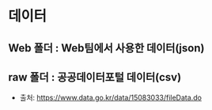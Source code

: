 # 데이터
## Web 폴더 : Web팀에서 사용한 데이터(json)
## raw 폴더 : 공공데이터포털 데이터(csv)
- 출처: https://www.data.go.kr/data/15083033/fileData.do
